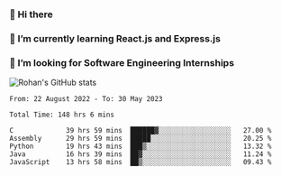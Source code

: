 ### 👋 Hi there 

<!--
**rohznmdev/rohznmdev** is a ✨ _special_ ✨ repository because its `README.md` (this file) appears on your GitHub profile.

Here are some ideas to get you started:

- 🔭 I’m currently working on ...
- 🌱 I’m currently learning Ruby and Ruby on Rails
- 👯 I’m looking to collaborate on ...
- 🤔 I’m looking for help with ...
- 💬 Ask me about ...
- 📫 How to reach me: ...
- 😄 Pronouns: ...
- ⚡ Fun fact: ...
-->
### 🌱 I’m currently learning React.js and Express.js
### 🤔 I’m looking for Software Engineering Internships
![Rohan's GitHub stats](https://github-readme-stats.vercel.app/api?username=rohznmdev&theme=dark&show_icons=true)

<!--START_SECTION:waka-->

```text
From: 22 August 2022 - To: 30 May 2023

Total Time: 148 hrs 6 mins

C             39 hrs 59 mins  ██████▓░░░░░░░░░░░░░░░░░░   27.00 %
Assembly      29 hrs 59 mins  █████░░░░░░░░░░░░░░░░░░░░   20.25 %
Python        19 hrs 43 mins  ███▒░░░░░░░░░░░░░░░░░░░░░   13.32 %
Java          16 hrs 39 mins  ██▓░░░░░░░░░░░░░░░░░░░░░░   11.24 %
JavaScript    13 hrs 58 mins  ██▒░░░░░░░░░░░░░░░░░░░░░░   09.43 %
```

<!--END_SECTION:waka-->
